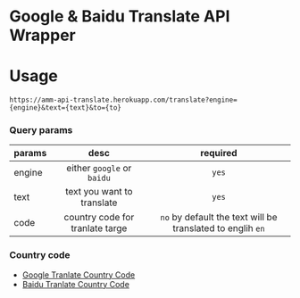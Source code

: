 # Google & Baidu Translate API Wrapper

# Usage
```
https://amm-api-translate.herokuapp.com/translate?engine={engine}&text={text}&to={to}
```
### Query params
| params        | desc | required |
| --------------- |:---------:|:---------:|
| engine | either `google` or `baidu` | `yes` |
| text | text you want to translate | `yes` |
| code | country code for tranlate targe | `no` by default the text will be translated to englih `en` |

### Country code
- [Google Tranlate Country Code](https://cloud.google.com/translate/docs/languages)
- [Baidu Tranlate Country Code](http://api.fanyi.baidu.com/api/trans/product/apidoc#languageList)
